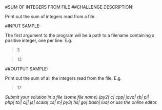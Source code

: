 #SUM OF INTEGERS FROM FILE
##CHALLENGE DESCRIPTION:

Print out the sum of integers read from a file.

#INPUT SAMPLE:

The first argument to the program will be a path to a filename containing a positive integer, one per line. E.g.

>5

>12

##OUTPUT SAMPLE:

Print out the sum of all the integers read from the file. E.g.

>17

*Submit your solution in a file (some file name).(py2| c| cpp| java| rb| pl| php| tcl| clj| js| scala| cs| m| py3| hs| go| bash| lua) or use the online editor.*